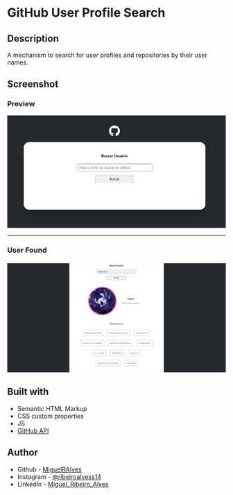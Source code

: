# GitHub User Profile Search

## Description

A mechanism to search for user profiles and repositories by their user names.

## Screenshot

### Preview 

<img src="./src/design/inactive-preview.png" alt="inactive project preview">

---

### User Found

<img src="./src/design/project-preview.png">

## Built with

 - Semantic HTML Markup
 - CSS custom properties
 - JS
 - [GitHub API](https://docs.github.com/pt/rest/quickstart?apiVersion=2022-11-28)

## Author

- Github - [MiguelRAlves](https://www.github.com/miguelralves/)
- Instagram - [@ribeiroalvess14](https://www.instagram.com/ribeiroalvess14)
- LinkedIn - [Miguel_Ribeiro_Alves](https://www.linkedin.com/in/miguel-ribeiro-alves-544879280)